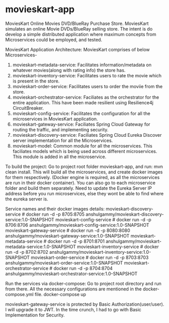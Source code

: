 # movieskart-app
MoviesKart Online Movies DVD/BlueRay Purchase Store.
MoviesKart simulates an online Movie DVDs/BlueRay selling store.
The intent is do develop a simple distributed application where maximum concepts from Microservices could be employed, and tested.

MoviesKart Application Architecture:
MoviesKart comprises of below Microservices-
1) movieskart-metadata-service: Facilitates information/metadata on whatever movies(along with rating info) the store has. 
2) movieskart-inventory-service: Facilitates users to rate the movie which is present in the store.
3) movieskart-order-service: Facilitates users to order the moviie from the store.
4) movieskart-orchestrator-service: Faciliates as the orchestrator for the entire application. This have been made resilient using Resilience4j CircuitBreaker.
5) movieskart-config-service: Facilitates the configuration for all the microservices in MoviesKart application.
6) movieskart-gateway-service: Faciliates Spring Cloud Gateway for routing the traffic, and implementing security.
7) movieskart-discovery-service: Faciliates Spring Cloud Eureka Discover server implementation for all the Microservices.
8) movieskart-model: Common module for all the microservices. This faciliates models which is being used across different microservices. This module is added in all the microservice.

To build the project:
Go to project root folder movieskart-app, and run: mvn clean install. This will build all the microservices, and create docker images for them respectively.
(Docker engine is required, as all the microservices are run in their docker container).
You can also go to each microservice folder and build them separately.
Need to update the Eureka Server IP address before you run microservices, else they wont be able to find where the eureka server is.


Service names and their docker images details:
movieskart-discovery-service       # docker run -d -p 8705:8705 anshulgammy/movieskart-discovery-service:1.0-SNAPSHOT
movieskart-config-service          # docker run -d -p 8706:8706 anshulgammy/movieskart-config-service:1.0-SNAPSHOT
movieskart-gateway-service         # docker run -d -p 8080:8080 anshulgammy/movieskart-gateway-service:1.0-SNAPSHOT
movieskart-metadata-service        # docker run -d -p 8701:8701 anshulgammy/movieskart-metadata-service:1.0-SNAPSHOT
movieskart-inventory-service       # docker run -d -p 8702:8702 anshulgammy/movieskart-inventory-service:1.0-SNAPSHOT
movieskart-order-service           # docker run -d -p 8703:8703 anshulgammy/movieskart-order-service:1.0-SNAPSHOT
movieskart-orchestrator-service    # docker run -d -p 8704:8704 anshulgammy/movieskart-orchestrator-service:1.0-SNAPSHOT

Run the services via docker-compose:
Go to project root directory and run from there. All the necessary configurations are mentioned in the docker-compose.yml file.
docker-compose up

movieskart-gateway-service is protected by Basic Authorization(user/user).
I will upgrade it to JWT. In the time crunch, I had to go with Basic Implementation for Security.
